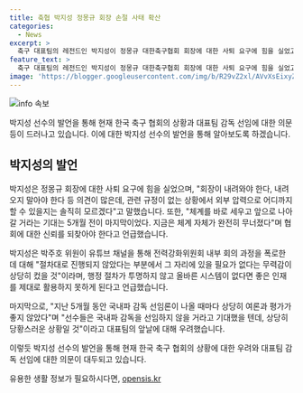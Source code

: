 ```yaml
---
title: 축협 박지성 정몽규 회장 손절 사태 확산
categories:
  - News
excerpt: >
  축구 대표팀의 레전드인 박지성이 정몽규 대한축구협회 회장에 대한 사퇴 요구에 힘을 실었고, 회장의 사퇴 필요성을 강조했다. 또한, 협회의 혼란과 무력감을 지적하며 행정 절차를 비난하고, 대표팀 선수들의 당황을 우려했다. 그의 발언은 축구 협회와 대표팀의 미래에 대한 우려와 불만을 함께 담고 있다. 요약).
feature_text: >
  축구 대표팀의 레전드인 박지성이 정몽규 대한축구협회 회장에 대한 사퇴 요구에 힘을 실었고, 회장의 사퇴 필요성을 강조했다. 또한, 협회의 혼란과 무력감을 지적하며 행정 절차를 비난하고, 대표팀 선수들의 당황을 우려했다. 그의 발언은 축구 협회와 대표팀의 미래에 대한 우려와 불만을 함께 담고 있다. 요약).
image: 'https://blogger.googleusercontent.com/img/b/R29vZ2xl/AVvXsEixyZcFfHzMRdzZMjFBmAUKJYCLCGyLL1o632UiGVXcaFdKo_bkvkuCioo0uUKlGfBVcT3P84aROyZIXSBEx3Aw5nCQ3pTgDom1WDC4m8eifvWiAmWEEVb4x6G_l8C0QH225ldMjyaFvpxGEBGNO37VmDTDMHGhJPq73UglMfDca1-0aw/s1600/blogspot.png'
---
```


<p><img src="https://blogger.googleusercontent.com/img/b/R29vZ2xl/AVvXsEixyZcFfHzMRdzZMjFBmAUKJYCLCGyLL1o632UiGVXcaFdKo_bkvkuCioo0uUKlGfBVcT3P84aROyZIXSBEx3Aw5nCQ3pTgDom1WDC4m8eifvWiAmWEEVb4x6G_l8C0QH225ldMjyaFvpxGEBGNO37VmDTDMHGhJPq73UglMfDca1-0aw/s1600/blogspot.png" alt="info 속보" /></p>

<p>박지성 선수의 발언을 통해 현재 한국 축구 협회의 상황과 대표팀 감독 선임에 대한 의문 등이 드러나고 있습니다. 이에 대한 박지성 선수의 발언을 통해 알아보도록 하겠습니다.</p>

<h2 data-ke-size="size26">박지성의 발언</h2>

<p>박지성은 정몽규 회장에 대한 사퇴 요구에 힘을 실었으며, "회장이 내려와야 한다, 내려오지 말아야 한다 등 의견이 많은데, 관련 규정이 없는 상황에서 외부 압력으로 어디까지 할 수 있을지는 솔직히 모르겠다"고 말했습니다. 또한, "체계를 바로 세우고 앞으로 나아갈 거라는 기대는 5개월 전이 마지막이었다. 지금은 체계 자체가 완전히 무너졌다"며 협회에 대한 신뢰를 되찾아야 한다고 언급했습니다.</p>

<p>박지성은 박주호 위원이 유튜브 채널을 통해 전력강화위원회 내부 회의 과정을 폭로한 데 대해 "절차대로 진행되지 않았다는 부분에서 그 자리에 있을 필요가 없다는 무력감이 상당히 컸을 것"이라며, 행정 절차가 투명하지 않고 올바른 시스템이 없다면 좋은 인재를 제대로 활용하지 못하게 된다고 언급했습니다.</p>

<p>마지막으로, "지난 5개월 동안 국내파 감독 선임론이 나올 때마다 상당히 여론과 평가가 좋지 않았다"며 "선수들은 국내파 감독을 선임하지 않을 거라고 기대했을 텐데, 상당히 당황스러운 상황일 것"이라고 대표팀의 앞날에 대해 우려했습니다.</p>

<p>이렇듯 박지성 선수의 발언을 통해 현재 한국 축구 협회의 상황에 대한 우려와 대표팀 감독 선임에 대한 의문이 대두되고 있습니다.</p>
유용한 생활 정보가 필요하시다면, <a href="https://opensis.kr" rel="dofollow">opensis.kr</a>



